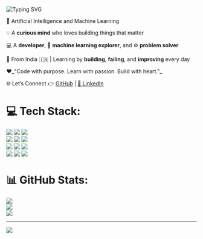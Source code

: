 <p align="left">
  <!-- Hi line -->
  <img src="https://readme-typing-svg.demolab.com?font=Fira+Code&pause=2000&color=ffffff&width=700&lines=Hi!+I'm+Harish+sabari+P+V" alt="Typing SVG" />
  <br/>
<p/>
  
🧠 Artificial Intelligence and Machine Learning<br/>

💡 A **curious mind** who loves building things that matter<br/>

💻 A **developer**, 🔬 **machine learning explorer**, and ⚙️ **problem solver**<br/>

📍 From India 🇮🇳 | Learning by **building**, **failing**, and **improving** every day<br/>

❤️_"Code with purpose. Learn with passion. Build with heart."_<br/>

🌐 Let’s Connect 👉 [GitHub](https://github.com/Harish-sabari-130) | [💼 LinkedIn](https://www.linkedin.com/in/harish-sabari-130hssh/)

# 💻 Tech Stack:

<p>
  <img src="https://img.shields.io/badge/Python-3670A0?style=for-the-badge&logo=python&logoColor=ffdd54" />
  <img src="https://img.shields.io/badge/Java-%23ED8B00.svg?style=for-the-badge&logo=openjdk&logoColor=white" />
  <img src="https://img.shields.io/badge/C-%2300599C.svg?style=for-the-badge&logo=c&logoColor=white" />
  <br/>
  <img src="https://img.shields.io/badge/Node.js-6DA55F?style=for-the-badge&logo=node.js&logoColor=white" />
  <img src="https://img.shields.io/badge/Express.js-%23404d59.svg?style=for-the-badge&logo=express&logoColor=%2361DAFB" />
  <img src="https://img.shields.io/badge/MongoDB-%234ea94b.svg?style=for-the-badge&logo=mongodb&logoColor=white" />
  <br/>
  <img src="https://img.shields.io/badge/React-%2320232a.svg?style=for-the-badge&logo=react&logoColor=%2361DAFB" />
  <img src="https://img.shields.io/badge/HTML5-%23E34F26.svg?style=for-the-badge&logo=html5&logoColor=white" />
  <img src="https://img.shields.io/badge/MySQL-4479A1.svg?style=for-the-badge&logo=mysql&logoColor=white" />
  <br/>
  <img src="https://img.shields.io/badge/Pandas-%23150458.svg?style=for-the-badge&logo=pandas&logoColor=white" />
  <img src="https://img.shields.io/badge/NumPy-%23013243.svg?style=for-the-badge&logo=numpy&logoColor=white" />
  <img src="https://img.shields.io/badge/TensorFlow-%23FF6F00.svg?style=for-the-badge&logo=TensorFlow&logoColor=white" />
</p>


# 📊 GitHub Stats:
![](https://github-readme-stats.vercel.app/api?username=Harish-sabari-130&theme=shadow_green&hide_border=false&include_all_commits=false&count_private=false)<br/>
![](https://nirzak-streak-stats.vercel.app/?user=Harish-sabari-130&theme=shadow_green&hide_border=false)<br/>
![](https://github-readme-stats.vercel.app/api/top-langs/?username=Harish-sabari-130&theme=shadow_green&hide_border=false&include_all_commits=false&count_private=false&layout=compact)

---
[![](https://visitcount.itsvg.in/api?id=Harish-sabari-130&icon=7&color=0)](https://visitcount.itsvg.in)
